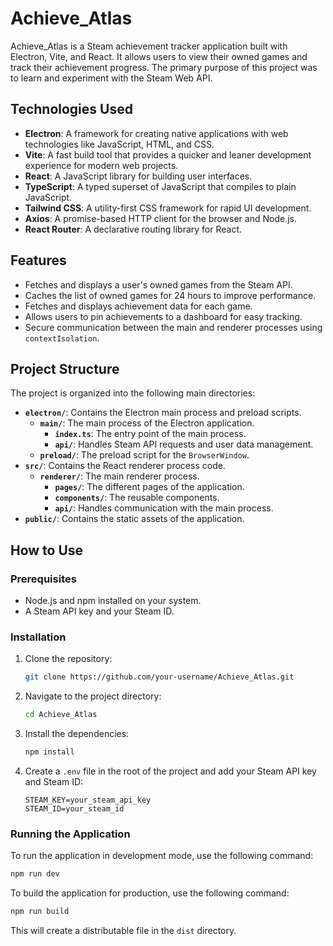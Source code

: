 # Achieve_Atlas

Achieve_Atlas is a Steam achievement tracker application built with Electron, Vite, and React. It allows users to view their owned games and track their achievement progress. The primary purpose of this project was to learn and experiment with the Steam Web API.

## Technologies Used

- **Electron**: A framework for creating native applications with web technologies like JavaScript, HTML, and CSS.
- **Vite**: A fast build tool that provides a quicker and leaner development experience for modern web projects.
- **React**: A JavaScript library for building user interfaces.
- **TypeScript**: A typed superset of JavaScript that compiles to plain JavaScript.
- **Tailwind CSS**: A utility-first CSS framework for rapid UI development.
- **Axios**: A promise-based HTTP client for the browser and Node.js.
- **React Router**: A declarative routing library for React.

## Features

- Fetches and displays a user's owned games from the Steam API.
- Caches the list of owned games for 24 hours to improve performance.
- Fetches and displays achievement data for each game.
- Allows users to pin achievements to a dashboard for easy tracking.
- Secure communication between the main and renderer processes using `contextIsolation`.

## Project Structure

The project is organized into the following main directories:

- **`electron/`**: Contains the Electron main process and preload scripts.
  - **`main/`**: The main process of the Electron application.
    - **`index.ts`**: The entry point of the main process.
    - **`api/`**: Handles Steam API requests and user data management.
  - **`preload/`**: The preload script for the `BrowserWindow`.
- **`src/`**: Contains the React renderer process code.
  - **`renderer/`**: The main renderer process.
    - **`pages/`**: The different pages of the application.
    - **`components/`**: The reusable components.
    - **`api/`**: Handles communication with the main process.
- **`public/`**: Contains the static assets of the application.

## How to Use

### Prerequisites

- Node.js and npm installed on your system.
- A Steam API key and your Steam ID.

### Installation

1. Clone the repository:
   ```bash
   git clone https://github.com/your-username/Achieve_Atlas.git
   ```
2. Navigate to the project directory:
   ```bash
   cd Achieve_Atlas
   ```
3. Install the dependencies:
   ```bash
   npm install
   ```
4. Create a `.env` file in the root of the project and add your Steam API key and Steam ID:
   ```
   STEAM_KEY=your_steam_api_key
   STEAM_ID=your_steam_id
   ```

### Running the Application

To run the application in development mode, use the following command:

```bash
npm run dev
```

To build the application for production, use the following command:

```bash
npm run build
```

This will create a distributable file in the `dist` directory.
